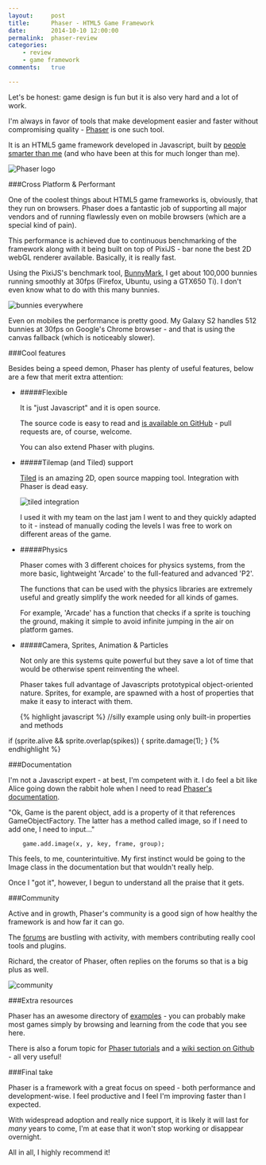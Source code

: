 ```yaml
---
layout:     post
title:      Phaser - HTML5 Game Framework
date:       2014-10-10 12:00:00
permalink:  phaser-review
categories: 
    - review
    - game framework
comments:   true

---
```


Let's be honest: game design is fun but it is also very hard and a lot of work.

I'm always in favor of tools that make development easier and faster without compromising quality - <a href="http://phaser.io" target="_blank">Phaser</a> is one such tool.

It is an HTML5 game framework developed in Javascript, built by <a href="http://www.photonstorm.com/" target="_blank">people smarter than me</a> (and who have been at this for much longer than me).

![Phaser logo]({{site.baseurl}}/assets/phaser_logo.jpg)

###Cross Platform & Performant

One of the coolest things about HTML5 game frameworks is, obviously, that they run on browsers. Phaser does a fantastic job of supporting all major vendors and of running flawlessly even on mobile browsers (which are a special kind of pain).

This performance is achieved due to continuous benchmarking of the framework along with it being built on top of PixiJS - bar none the best 2D webGL renderer available. Basically, it is really fast.

Using the PixiJS's benchmark tool, <a href="http://www.goodboydigital.com/pixijs/bunnymark/" target="_blank">BunnyMark</a>, I get about 100,000 bunnies running smoothly at 30fps (Firefox, Ubuntu, using a GTX650 Ti). I don't even know what to do with this many bunnies.

![bunnies everywhere]({{site.baseurl}}/assets/phaser_bunnymark.png)

Even on mobiles the performance is pretty good. My Galaxy S2 handles 512 bunnies at 30fps on Google's Chrome browser - and that is using the canvas fallback (which is noticeably slower).

###Cool features

Besides being a speed demon, Phaser has plenty of useful features, below are a few that merit extra attention:

- #####Flexible

    It is "just Javascript" and it is open source.

    The source code is easy to read and <a href="https://github.com/photonstorm/phaser
" target="_blank">is available on GitHub</a> - pull requests are, of course, welcome.

    You can also extend Phaser with plugins.

- #####Tilemap (and Tiled) support

    <a href="http://www.mapeditor.org/" target="_blank">Tiled</a> is an amazing 2D, open source mapping tool. Integration with Phaser is dead easy.

    ![tiled integration]({{site.baseurl}}/assets/phaser_tiled.gif)

    I used it with my team on the last jam I went to and they quickly adapted to it - instead of manually coding the levels I was free to work on different areas of the game.

- #####Physics

    Phaser comes with 3 different choices for physics systems, from the more basic, lightweight 'Arcade' to the full-featured and advanced 'P2'.

    The functions that can be used with the physics libraries are extremely useful and greatly simplify the work needed for all kinds of games.

    For example, 'Arcade' has a function that checks if a sprite is touching the ground, making it simple to avoid infinite jumping in the air on platform games.

- #####Camera, Sprites, Animation & Particles

    Not only are this systems quite powerful but they save a lot of time that would be otherwise spent reinventing the wheel.

    Phaser takes full advantage of Javascripts prototypical object-oriented nature. Sprites, for example, are spawned with a host of properties that make it easy to interact with them.

    {% highlight javascript %}
//silly example using only built-in properties and methods

if (sprite.alive && sprite.overlap(spikes)) {
    sprite.damage(1);
}
    {% endhighlight %}


###Documentation

I'm not a Javascript expert - at best, I'm competent with it. I do feel a bit like Alice going down the rabbit hole when I need to read <a href="http://docs.phaser.io" target="_blank">Phaser's documentation</a>.

"Ok, Game is the parent object, add is a property of it that references GameObjectFactory. The latter has a method called image, so if I need to add one, I need to input..."

        game.add.image(x, y, key, frame, group);

This feels, to me, counterintuitive. My first instinct would be going to the Image class in the documentation but that wouldn't really help.

Once I "got it", however, I begun to understand all the praise that it gets.

###Community

Active and in growth, Phaser's community is a good sign of how healthy the framework is and how far it can go.

The <a href="http://www.html5gamedevs.com/forum/14-phaser/" target="_blank">forums</a> are bustling with activity, with members contributing really cool tools and plugins.

Richard, the creator of Phaser, often replies on the forums so that is a big plus as well.

![community]({{site.baseurl}}/assets/phaser_community.png)

###Extra resources

Phaser has an awesome directory of <a href="http://examples.phaser.io" target="_blank">examples</a> - you can probably make most games simply by browsing and learning from the code that you see here.

There is also a forum topic for <a href="http://www.html5gamedevs.com/topic/4320-list-of-phaser-tutorials/page-1" target="_blank">Phaser tutorials</a> and a <a href="https://github.com/photonstorm/phaser/wiki" target="_blank">wiki section on Github</a> - all very useful!

###Final take

Phaser is a framework with a great focus on speed - both performance and development-wise. I feel productive and I feel I'm improving faster than I expected.

With widespread adoption and really nice support, it is likely it will last for *many* years to come, I'm at ease that it won't stop working or disappear overnight.

All in all, I highly recommend it!

